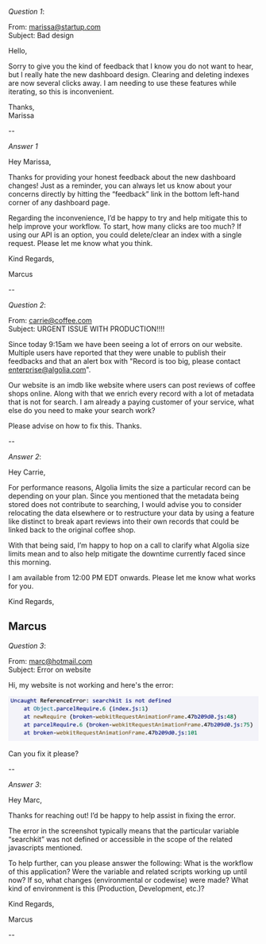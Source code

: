 *Question 1*:

 
From: marissa@startup.com  
Subject:  Bad design  

Hello,  
  
Sorry to give you the kind of feedback that I know you do not want to hear, but I really hate the new dashboard design. Clearing and deleting indexes are now several clicks away. I am needing to use these features while iterating, so this is inconvenient.  
   
Thanks,  
Marissa  


  
--

*Answer 1* 

Hey Marissa, 

Thanks for providing your honest feedback about the new dashboard changes! Just as a reminder, you can always let us know about your concerns directly by hitting the “feedback” link in the bottom left-hand corner of any dashboard page. 

Regarding the inconvenience, I’d be happy to try and help mitigate this to help improve your workflow. To start, how many clicks are too much? If using our API is an option, you could delete/clear an index with a single request. Please let me know what you think. 

Kind Regards, 

Marcus

--








*Question 2*:   
  
From: carrie@coffee.com  
Subject: URGENT ISSUE WITH PRODUCTION!!!!  
  
Since today 9:15am we have been seeing a lot of errors on our website. Multiple users have reported that they were unable to publish their feedbacks and that an alert box with "Record is too big, please contact enterprise@algolia.com".  
  
Our website is an imdb like website where users can post reviews of coffee shops online. Along with that we enrich every record with a lot of metadata that is not for search. I am already a paying customer of your service, what else do you need to make your search work?  
  
Please advise on how to fix this. Thanks.   

--

*Answer 2*:

Hey Carrie, 


For performance reasons, Algolia limits the size a particular record can be depending on your plan. Since you mentioned that the metadata being stored does not contribute to searching, I would advise you to consider relocating the data elsewhere or to restructure your data by using a feature like distinct to break apart reviews into their own records that could be linked back to the original coffee shop.

With that being said, I’m happy to hop on a call to clarify what Algolia size limits mean and to also help mitigate the downtime currently faced since this morning. 

I am available from 12:00 PM EDT onwards. Please let me know what works for you.

Kind Regards, 

Marcus 
--







*Question 3*:   


From: marc@hotmail.com  
Subject: Error on website  
  
Hi, my website is not working and here's the error:  
  
![error message](./error.png)  
  
Can you fix it please?  

--

*Answer 3*:

Hey Marc,

Thanks for reaching out! I’d be happy to help assist in fixing the error. 

The error in the screenshot typically means that the particular variable “searchkit” was not defined or accessible in the scope of the related javascripts mentioned. 

To help further, can you please answer the following:
What is the workflow of this application?
Were the variable and related scripts working up until now? If so, what changes (environmental or codewise) were made?
What kind of environment is this (Production, Development, etc.)? 
  
Kind Regards, 

Marcus 

--
